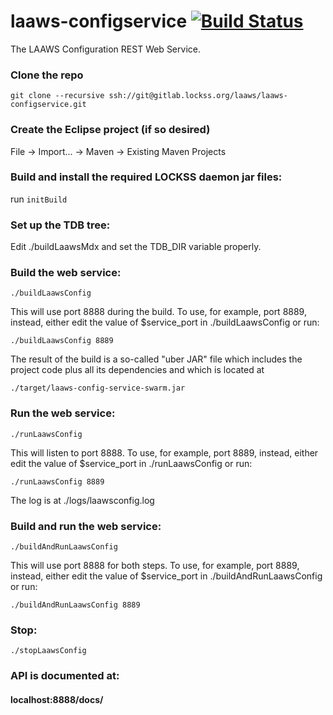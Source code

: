 <!--
Copyright (c) 2017 Board of Trustees of Leland Stanford Jr. University,
all rights reserved.

Permission is hereby granted, free of charge, to any person obtaining a copy
of this software and associated documentation files (the "Software"), to deal
in the Software without restriction, including without limitation the rights
to use, copy, modify, merge, publish, distribute, sublicense, and/or sell
copies of the Software, and to permit persons to whom the Software is
furnished to do so, subject to the following conditions:

The above copyright notice and this permission notice shall be included in
all copies or substantial portions of the Software.

THE SOFTWARE IS PROVIDED "AS IS", WITHOUT WARRANTY OF ANY KIND, EXPRESS OR
IMPLIED, INCLUDING BUT NOT LIMITED TO THE WARRANTIES OF MERCHANTABILITY,
FITNESS FOR A PARTICULAR PURPOSE AND NONINFRINGEMENT.  IN NO EVENT SHALL
STANFORD UNIVERSITY BE LIABLE FOR ANY CLAIM, DAMAGES OR OTHER LIABILITY,
WHETHER IN AN ACTION OF CONTRACT, TORT OR OTHERWISE, ARISING FROM, OUT OF OR
IN CONNECTION WITH THE SOFTWARE OR THE USE OR OTHER DEALINGS IN THE SOFTWARE.

Except as contained in this notice, the name of Stanford University shall not
be used in advertising or otherwise to promote the sale, use or other dealings
in this Software without prior written authorization from Stanford University.
--> 
# laaws-configservice [![Build Status](https://travis-ci.org/lockss/laaws-configservice.svg?branch=master)](https://travis-ci.org/lockss/laaws-configservice)
The LAAWS Configuration REST Web Service.

### Clone the repo
`git clone --recursive ssh://git@gitlab.lockss.org/laaws/laaws-configservice.git`

### Create the Eclipse project (if so desired)
File -> Import... -> Maven -> Existing Maven Projects

### Build and install the required LOCKSS daemon jar files:
run `initBuild`

### Set up the TDB tree:
Edit ./buildLaawsMdx and set the TDB_DIR variable properly.

### Build the web service:
`./buildLaawsConfig`

This will use port 8888 during the build. To use, for example, port 8889,
instead, either edit the value of $service_port in ./buildLaawsConfig or run:

`./buildLaawsConfig 8889`

The result of the build is a so-called "uber JAR" file which includes the
project code plus all its dependencies and which is located at

`./target/laaws-config-service-swarm.jar`

### Run the web service:
`./runLaawsConfig`

This will listen to port 8888. To use, for example, port 8889, instead, either
edit the value of $service_port in ./runLaawsConfig or run:

`./runLaawsConfig 8889`

The log is at ./logs/laawsconfig.log

### Build and run the web service:
`./buildAndRunLaawsConfig`

This will use port 8888 for both steps. To use, for example, port 8889, instead,
either edit the value of $service_port in ./buildAndRunLaawsConfig or run:

`./buildAndRunLaawsConfig 8889`

### Stop:
`./stopLaawsConfig`

### API is documented at:
#### localhost:8888/docs/
